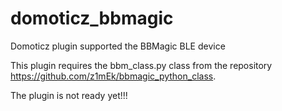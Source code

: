 # domoticz_bbmagic
Domoticz plugin supported the BBMagic BLE device

This plugin requires the bbm_class.py class from the repository https://github.com/z1mEk/bbmagic_python_class.

The plugin is not ready yet!!!
